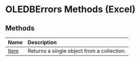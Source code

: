 
# OLEDBErrors Methods (Excel)

## Methods



|**Name**|**Description**|
|:-----|:-----|
| [Item](b5635b91-19ac-7915-ccb5-3bcb3d5d208a.md)|Returns a single object from a collection.|
